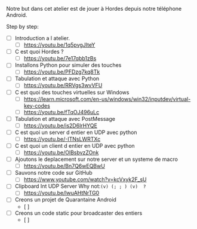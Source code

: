 Notre but dans cet atelier est de jouer à Hordes depuis notre téléphone Android.

Step by step:
- [ ] Introduction a l atelier.
  - [ ] https://youtu.be/1q5pvgJIteY
- [ ] C est quoi Hordes ?
  - [ ] https://youtu.be/7e17qbb1zBs
- [ ] Installons Python pour simuler des touches
  - [ ] https://youtu.be/PFDzg7kq8Tk
- [ ] Tabulation et attaque avec Python
  - [ ] https://youtu.be/RRVgs3wvVFU
- [ ] C est quoi des touches virtuelles sur Windows
  - [ ]  https://learn.microsoft.com/en-us/windows/win32/inputdev/virtual-key-codes
  - [ ]  https://youtu.be/fTqOJ496uLc
- [ ] Tabulation et attaque avec PostMessage
  - [ ] https://youtu.be/is2D6lrHYQE
- [ ] C est quoi un server d entier en UDP avec python
  - [ ] https://youtu.be/-ITNsLWRTXc
- [ ] C est quoi un client d entier en UDP avec python
  - [ ] https://youtu.be/OlBsbvzZOnk
- [ ] Ajoutons le deplacement sur notre server et un systeme de macro
  - [ ] https://youtu.be/Bn7Q6wEQBwU
- [ ] Sauvons notre code sur GitHub
  - [ ] https://www.youtube.com/watch?v=kcVxyk2F_sU
- [ ] Clipboard Int UDP Server Why not:`(v) (; ; ) (v)  ?`
  - [ ] https://youtu.be/lwuAHtNrTG0
- [ ] Creons un projet de Quarantaine Android
  - [ ]  
- [ ] Creons un code static pour broadcaster des entiers
  - [ ] 
